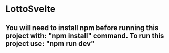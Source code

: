 # LottoSvelte

## You will need to install npm before running this project with: "npm install" command. To run this project use: "npm run dev"
